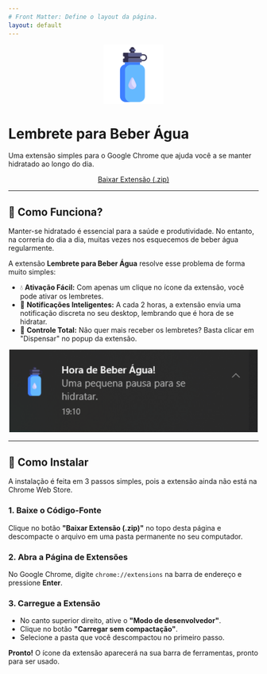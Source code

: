 ```yaml
---
# Front Matter: Define o layout da página. 
layout: default
---
```


<p align="center">
  <img src="images/icon128.png" alt="Logo da Extensão" width="120">
</p>

# Lembrete para Beber Água

Uma extensão simples para o Google Chrome que ajuda você a se manter hidratado ao longo do dia.

<p align="center">
  <a href="https://github.com/LuissGuilherme/BootCamp2-ext/archive/refs/heads/main.zip" class="btn">Baixar Extensão (.zip)</a>
</p>

---

## 🤔 Como Funciona?

Manter-se hidratado é essencial para a saúde e produtividade. No entanto, na correria do dia a dia, muitas vezes nos esquecemos de beber água regularmente.

A extensão **Lembrete para Beber Água** resolve esse problema de forma muito simples:

-   💧 **Ativação Fácil:** Com apenas um clique no ícone da extensão, você pode ativar os lembretes.
-   🔔 **Notificações Inteligentes:** A cada 2 horas, a extensão envia uma notificação discreta no seu desktop, lembrando que é hora de se hidratar.
-   🚫 **Controle Total:** Não quer mais receber os lembretes? Basta clicar em "Dispensar" no popup da extensão.

<p align="center">
  <img src="images/Notificacao.png" alt="Exemplo da notificação da extensão" width="500">
</p>

---

## 🚀 Como Instalar

A instalação é feita em 3 passos simples, pois a extensão ainda não está na Chrome Web Store.

### 1. Baixe o Código-Fonte
Clique no botão **"Baixar Extensão (.zip)"** no topo desta página e descompacte o arquivo em uma pasta permanente no seu computador.

### 2. Abra a Página de Extensões
No Google Chrome, digite `chrome://extensions` na barra de endereço e pressione **Enter**.

### 3. Carregue a Extensão
-   No canto superior direito, ative o **"Modo de desenvolvedor"**.
-   Clique no botão **"Carregar sem compactação"**.
-   Selecione a pasta que você descompactou no primeiro passo.

**Pronto!** O ícone da extensão aparecerá na sua barra de ferramentas, pronto para ser usado.